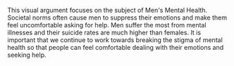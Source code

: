 This visual argument focuses on the subject of Men's Mental Health. Societal norms often cause men to suppress their emotions and make them feel uncomfortable asking for help. 
Men suffer the most from mental illnesses and their suicide rates are much higher than females. 
It is important that we continue to work towards breaking the stigma of mental health so that people can feel comfortable dealing with their emotions and seeking help. 
